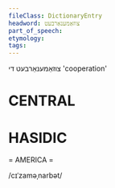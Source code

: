 ```yaml
---
fileClass: DictionaryEntry
headword: צוזאַמענאַרבעט
part_of_speech: 
etymology: 
tags: 
---
```

צוזאַמענאַרבעט
די
'cooperation'

CENTRAL
========

HASIDIC
=======
= AMERICA = 

/cɪˈzaməˌnarbət/